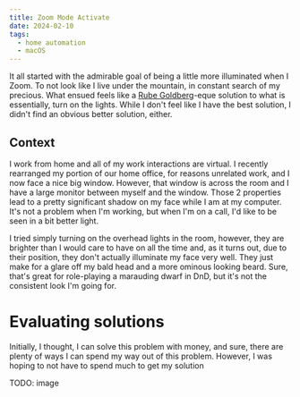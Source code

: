 ```yaml
---
title: Zoom Mode Activate
date: 2024-02-10
tags:
  - home automation
  - macOS
---
```


It all started with the admirable goal of being a little more illuminated when I Zoom. To not look like I live under the mountain, in constant search of my precious. What ensued feels like a [Rube Goldberg]-eque solution to what is essentially, turn on the lights. While I don't feel like I have the best solution, I didn't find an obvious better solution, either.

## Context

I work from home and all of my work interactions are virtual. I recently rearranged my portion of our home office, for reasons unrelated work, and I now face a nice big window. However, that window is across the room and I have a large monitor between myself and the window. Those 2 properties lead to a pretty significant shadow on my face while I am at my computer. It's not a problem when I'm working, but when I'm on a call, I'd like to be seen in a bit better light.

I tried simply turning on the overhead lights in the room, however, they are brighter than I would care to have on all the time and, as it turns out, due to their position, they don't actually illuminate my face very well. They just make for a glare off my bald head and a more ominous looking beard. Sure, that's great for role-playing a marauding dwarf in DnD, but it's not the consistent look I'm going for.

# Evaluating solutions

Initially, I thought, I can solve this problem with money, and sure, there are plenty of ways I can spend my way out of this problem. However, I was hoping to not have to spend much to get my solution

TODO: image

[Rube Goldberg]: https://en.wikipedia.org/wiki/Rube_Goldberg_machine

